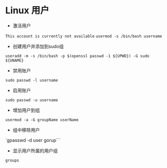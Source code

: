 # Linux 用户

- 激活用户

`This account is currently not available`
`usermod -s /bin/bash username`

- 创建用户并添加到sudo组

```shell
useradd -m -s /bin/bash -p $(openssl passwd -1 ${UPWD}) -G sudo ${UNAME}
```

- 禁用账户

```shell
sudo passwd -l username
```

- 启用账户

```shell
sudo passwd -u username
```

- 增加用户到组

`usermod -a -G groupName userName`

- 组中移除用户

`gpasswd -d user gorup```

- 显示用户所属的用户组

`groups`